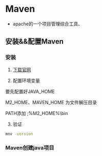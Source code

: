 # Maven

- apache的一个项目管理综合工具、

## 安装&&配置Maven

### 安装
1. [下载官网](http://maven.apache.org/download.cgi)

2. 配置环境变量

要先配置好JAVA_HOME

M2_HOME、MAVEN_HOME 为文件解压目录

PATH添加 ;%M2_HOME%\bin

3. 验证

```cmd
mnv -version
```

### Maven创建java项目
